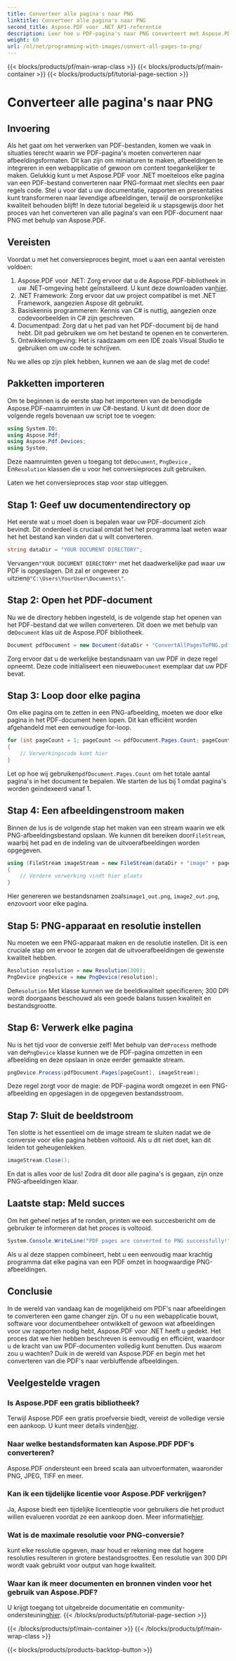 ```yaml
---
title: Converteer alle pagina's naar PNG
linktitle: Converteer alle pagina's naar PNG
second_title: Aspose.PDF voor .NET API-referentie
description: Leer hoe u PDF-pagina's naar PNG converteert met Aspose.PDF voor .NET met deze stapsgewijze handleiding. Perfect voor ontwikkelaars en liefhebbers.
weight: 60
url: /nl/net/programming-with-images/convert-all-pages-to-png/
---
```


{{< blocks/products/pf/main-wrap-class >}}
{{< blocks/products/pf/main-container >}}
{{< blocks/products/pf/tutorial-page-section >}}

# Converteer alle pagina's naar PNG

## Invoering

Als het gaat om het verwerken van PDF-bestanden, komen we vaak in situaties terecht waarin we PDF-pagina's moeten converteren naar afbeeldingsformaten. Dit kan zijn om miniaturen te maken, afbeeldingen te integreren in een webapplicatie of gewoon om content toegankelijker te maken. Gelukkig kunt u met Aspose.PDF voor .NET moeiteloos elke pagina van een PDF-bestand converteren naar PNG-formaat met slechts een paar regels code. Stel u voor dat u uw documentatie, rapporten en presentaties kunt transformeren naar levendige afbeeldingen, terwijl de oorspronkelijke kwaliteit behouden blijft! In deze tutorial begeleid ik u stapsgewijs door het proces van het converteren van alle pagina's van een PDF-document naar PNG met behulp van Aspose.PDF. 

## Vereisten

Voordat u met het conversieproces begint, moet u aan een aantal vereisten voldoen:

1. Aspose.PDF voor .NET: Zorg ervoor dat u de Aspose.PDF-bibliotheek in uw .NET-omgeving hebt geïnstalleerd. U kunt deze downloaden van[hier](https://releases.aspose.com/pdf/net/).
2. .NET Framework: Zorg ervoor dat uw project compatibel is met .NET Framework, aangezien Aspose dit gebruikt.
3. Basiskennis programmeren: Kennis van C# is nuttig, aangezien onze codevoorbeelden in C# zijn geschreven.
4. Documentpad: Zorg dat u het pad van het PDF-document bij de hand hebt. Dit pad gebruiken we om het bestand te openen en te converteren.
5. Ontwikkelomgeving: Het is raadzaam om een IDE zoals Visual Studio te gebruiken om uw code te schrijven. 

Nu we alles op zijn plek hebben, kunnen we aan de slag met de code!

## Pakketten importeren

Om te beginnen is de eerste stap het importeren van de benodigde Aspose.PDF-naamruimten in uw C#-bestand. U kunt dit doen door de volgende regels bovenaan uw script toe te voegen:

```csharp
using System.IO;
using Aspose.Pdf;
using Aspose.Pdf.Devices;
using System;
```

 Deze naamruimten geven u toegang tot de`Document`, `PngDevice` , En`Resolution` klassen die u voor het conversieproces zult gebruiken.

Laten we het conversieproces stap voor stap uitleggen.

## Stap 1: Geef uw documentendirectory op

Het eerste wat u moet doen is bepalen waar uw PDF-document zich bevindt. Dit onderdeel is cruciaal omdat het het programma laat weten waar het het bestand kan vinden dat u wilt converteren.

```csharp
string dataDir = "YOUR DOCUMENT DIRECTORY";
```

 Vervangen`"YOUR DOCUMENT DIRECTORY"` met het daadwerkelijke pad waar uw PDF is opgeslagen. Dit zal er ongeveer zo uitzien`@"C:\Users\YourUser\Documents\"`.

## Stap 2: Open het PDF-document

 Nu we de directory hebben ingesteld, is de volgende stap het openen van het PDF-bestand dat we willen converteren. Dit doen we met behulp van de`Document` klas uit de Aspose.PDF bibliotheek.

```csharp
Document pdfDocument = new Document(dataDir + "ConvertAllPagesToPNG.pdf");
```

 Zorg ervoor dat u de werkelijke bestandsnaam van uw PDF in deze regel opneemt. Deze code initialiseert een nieuwe`Document` exemplaar dat uw PDF bevat.

## Stap 3: Loop door elke pagina

Om elke pagina om te zetten in een PNG-afbeelding, moeten we door elke pagina in het PDF-document heen lopen. Dit kan efficiënt worden afgehandeld met een eenvoudige for-loop.

```csharp
for (int pageCount = 1; pageCount <= pdfDocument.Pages.Count; pageCount++)
{
    // Verwerkingscode komt hier
}
```

 Let op hoe wij gebruiken`pdfDocument.Pages.Count` om het totale aantal pagina's in het document te bepalen. We starten de lus bij 1 omdat pagina's worden geïndexeerd vanaf 1.

## Stap 4: Een afbeeldingenstroom maken

Binnen de lus is de volgende stap het maken van een stream waarin we elk PNG-afbeeldingsbestand opslaan. We kunnen dit bereiken door`FileStream`, waarbij het pad en de indeling van de uitvoerafbeeldingen worden opgegeven.

```csharp
using (FileStream imageStream = new FileStream(dataDir + "image" + pageCount + "_out.png", FileMode.Create))
{
    // Verdere verwerking vindt hier plaats
}
```

 Hier genereren we bestandsnamen zoals`image1_out.png`, `image2_out.png`, enzovoort voor elke pagina.

## Stap 5: PNG-apparaat en resolutie instellen

Nu moeten we een PNG-apparaat maken en de resolutie instellen. Dit is een cruciale stap om ervoor te zorgen dat de uitvoerafbeeldingen de gewenste kwaliteit hebben.

```csharp
Resolution resolution = new Resolution(300);
PngDevice pngDevice = new PngDevice(resolution);
```

 De`Resolution` Met klasse kunnen we de beeldkwaliteit specificeren; 300 DPI wordt doorgaans beschouwd als een goede balans tussen kwaliteit en bestandsgrootte.

## Stap 6: Verwerk elke pagina

 Nu is het tijd voor de conversie zelf! Met behulp van de`Process` methode van de`PngDevice` klasse kunnen we de PDF-pagina omzetten in een afbeelding en deze opslaan in onze eerder gemaakte stream.

```csharp
pngDevice.Process(pdfDocument.Pages[pageCount], imageStream);
```

Deze regel zorgt voor de magie: de PDF-pagina wordt omgezet in een PNG-afbeelding en opgeslagen in de opgegeven bestandsstroom.

## Stap 7: Sluit de beeldstroom

Ten slotte is het essentieel om de image stream te sluiten nadat we de conversie voor elke pagina hebben voltooid. Als u dit niet doet, kan dit leiden tot geheugenlekken.

```csharp
imageStream.Close();
```

En dat is alles voor de lus! Zodra dit door alle pagina's is gegaan, zijn onze PNG-afbeeldingen klaar.

## Laatste stap: Meld succes

Om het geheel netjes af te ronden, printen we een succesbericht om de gebruiker te informeren dat het proces is voltooid.

```csharp
System.Console.WriteLine("PDF pages are converted to PNG successfully!");
```

Als u al deze stappen combineert, hebt u een eenvoudig maar krachtig programma dat elke pagina van een PDF omzet in hoogwaardige PNG-afbeeldingen.

## Conclusie

In de wereld van vandaag kan de mogelijkheid om PDF's naar afbeeldingen te converteren een game changer zijn. Of u nu een webapplicatie bouwt, software voor documentbeheer ontwikkelt of gewoon wat afbeeldingen voor uw rapporten nodig hebt, Aspose.PDF voor .NET heeft u gedekt. Het proces dat we hier hebben beschreven is eenvoudig en efficiënt, waardoor u de kracht van uw PDF-documenten volledig kunt benutten. Dus waarom zou u wachten? Duik in de wereld van Aspose.PDF en begin met het converteren van die PDF's naar verbluffende afbeeldingen.

## Veelgestelde vragen

### Is Aspose.PDF een gratis bibliotheek?
 Terwijl Aspose.PDF een gratis proefversie biedt, vereist de volledige versie een aankoop. U kunt meer details vinden[hier](https://purchase.aspose.com/buy).

### Naar welke bestandsformaten kan Aspose.PDF PDF's converteren?
Aspose.PDF ondersteunt een breed scala aan uitvoerformaten, waaronder PNG, JPEG, TIFF en meer.

### Kan ik een tijdelijke licentie voor Aspose.PDF verkrijgen?
 Ja, Aspose biedt een tijdelijke licentieoptie voor gebruikers die het product willen evalueren voordat ze een aankoop doen. Meer informatie[hier](https://purchase.aspose.com/temporary-license/).

### Wat is de maximale resolutie voor PNG-conversie?
kunt elke resolutie opgeven, maar houd er rekening mee dat hogere resoluties resulteren in grotere bestandsgroottes. Een resolutie van 300 DPI wordt vaak gebruikt voor output van hoge kwaliteit.

### Waar kan ik meer documenten en bronnen vinden voor het gebruik van Aspose.PDF?
 U krijgt toegang tot uitgebreide documentatie en community-ondersteuning[hier](https://reference.aspose.com/pdf/net/).
{{< /blocks/products/pf/tutorial-page-section >}}

{{< /blocks/products/pf/main-container >}}
{{< /blocks/products/pf/main-wrap-class >}}

{{< blocks/products/products-backtop-button >}}
